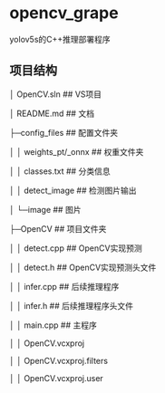 # opencv_grape
yolov5s的C++推理部署程序

## 项目结构

│  OpenCV.sln	  ## VS项目

│  README.md	## 文档

├─config_files	## 配置文件夹

│  │  weights_pt/_onnx	 ## 权重文件夹

│  │  classes.txt	## 分类信息

│  │  detect_image	## 检测图片输出

│  └─image	## 图片

├─OpenCV	## 项目文件夹

│  │  detect.cpp	## OpenCV实现预测

│  │  detect.h	    ## OpenCV实现预测头文件

│  │  infer.cpp	  ## 后续推理程序

│  │  infer.h	      ## 后续推理程序头文件

│  │  main.cpp	 ## 主程序

│  │  OpenCV.vcxproj

│  │  OpenCV.vcxproj.filters

│  │  OpenCV.vcxproj.user

